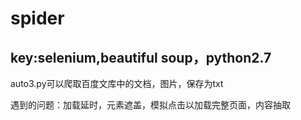 # spider
## key:selenium,beautiful soup，python2.7
auto3.py可以爬取百度文库中的文档，图片，保存为txt

遇到的问题：加载延时，元素遮盖，模拟点击以加载完整页面，内容抽取
